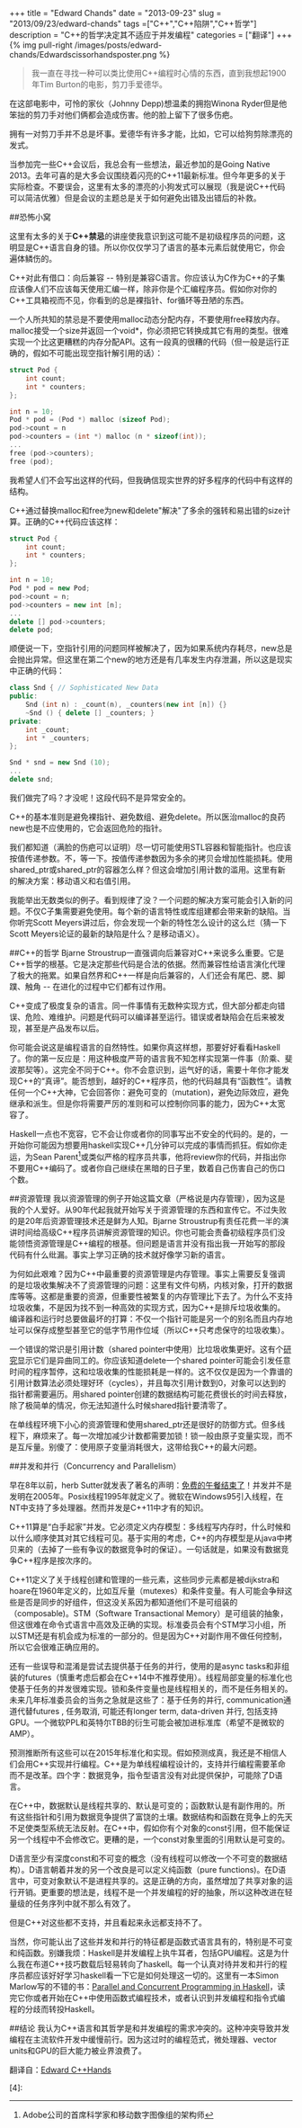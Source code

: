 +++
title = "Edward Chands"
date = "2013-09-23"
slug = "2013/09/23/edward-chands"
tags =["C++","C++陷阱","C++哲学"]
description = "C++的哲学决定其不适应于并发编程"
categories = ["翻译"]
+++
{% img pull-right /images/posts/edward-chands/Edwardscissorhandsposter.png  %}

> 我一直在寻找一种可以类比使用C++编程时心情的东西，直到我想起1900年Tim Burton的电影，剪刀手爱德华。

在这部电影中，可怜的家伙（Johnny Depp)想温柔的拥抱Winona Ryder但是他笨拙的剪刀手对他们俩都会造成伤害。他的脸上留下了很多伤疤。

拥有一对剪刀手并不总是坏事。爱德华有许多才能，比如，它可以给狗剪除漂亮的发式。

当参加完一些C++会议后，我总会有一些想法，最近参加的是Going Native 2013。去年可喜的是大多会议围绕着闪亮的C++11最新标准。但今年更多的关于实际检查。不要误会，这里有太多的漂亮的小狗发式可以展现（我是说C++代码可以简洁优雅）但是会议的主题总是关于如何避免出错及出错后的补救。

##恐怖小窝

这里有太多的关于**C++禁忌**的讲座使我意识到这可能不是初级程序员的问题，这明显是C++语言自身的错。所以你仅仅学习了语言的基本元素后就使用它，你会遍体鳞伤的。

C++对此有借口：向后兼容 -- 特别是兼容C语言。你应该认为C作为C++的子集应该像人们不应该每天使用汇编一样，除非你是个汇编程序员。假如你对你的C++工具箱视而不见，你看到的总是裸指针、for循环等丑陋的东西。

一个人所共知的禁忌是不要使用malloc动态分配内存，不要使用free释放内存。malloc接受一个size并返回一个void*，你必须把它转换成其它有用的类型。很难实现一个比这更糟糕的内存分配API。这有一段真的很糟的代码（但一般是运行正确的，假如不可能出现空指针解引用的话）：
```cpp
struct Pod {
    int count;
    int * counters;
};

int n = 10;
Pod * pod = (Pod *) malloc (sizeof Pod);
pod->count = n
pod->counters = (int *) malloc (n * sizeof(int));
...
free (pod->counters);
free (pod);
```
我希望人们不会写出这样的代码，但我确信现实世界的好多程序的代码中有这样的结构。

C++通过替换malloc和free为new和delete"解决"了多余的强转和易出错的size计算。正确的C++代码应该这样：
```cpp
struct Pod {
    int count;
    int * counters;
};

int n = 10;
Pod * pod = new Pod;
pod->count = n;
pod->counters = new int [n];
...
delete [] pod->counters;
delete pod;
```
顺便说一下，空指针引用的问题同样被解决了，因为如果系统内存耗尽，new总是会抛出异常。但这里在第二个new的地方还是有几率发生内存泄漏，所以这是现实中正确的代码：
```cpp
class Snd { // Sophisticated New Data
public:
    Snd (int n) : _count(n), _counters(new int [n]) {}
    ~Snd () { delete [] _counters; }
private:
    int _count;
    int * _counters;
};

Snd * snd = new Snd (10);
...
delete snd;
```
我们做完了吗？才没呢！这段代码不是异常安全的。

C++的基本准则是避免裸指针、避免数组、避免delete。所以医治malloc的良药new也是不应使用的，它会返回危险的指针。

我们都知道（满脸的伤疤可以证明）尽一切可能使用STL容器和智能指针。也应该按值传递参数。不，等一下。按值传递参数因为多余的拷贝会增加性能损耗。使用shared_ptr或shared_ptr的容器怎么样？但这会增加引用计数的滥用。这里有新的解决方案：移动语义和右值引用。

我能举出无数类似的例子。看到规律了没？一个问题的解决方案可能会引入新的问题。不仅C子集需要避免使用。每个新的语言特性或库组建都会带来新的缺陷。当你听完Scott Meyers讲过后，你会发现一个新的特性怎么设计的这么烂（猜一下Scott Meyers论证的最新的缺陷是什么？是移动语义）。

##C++的哲学
Bjarne Stroustrup一直强调向后兼容对C++来说多么重要。它是C++哲学的根基。它是决定那些代码是合法的依据。然而兼容性给语言演化代理了极大的拖累。如果自然界和C++一样是向后兼容的，人们还会有尾巴、腮、脚蹼、触角 -- 在进化的过程中它们都有过作用。

C++变成了极度复杂的语言。同一件事情有无数种实现方式，但大部分都走向错误、危险、难维护。问题是代码可以编译甚至运行。错误或者缺陷会在后来被发现，甚至是产品发布以后。

你可能会说这是编程语言的自然特性。如果你真这样想，那要好好看看Haskell了。你的第一反应是：用这种极度严苛的语言我不知怎样实现第一件事（阶乘、斐波那契等）。这完全不同于C++。你不会意识到，运气好的话，需要十年你才能发现C++的“真谛”。能否想到，越好的C++程序员，他的代码越具有“函数性”。请教任何一个C++大神，它会回答你：避免可变的（mutation)，避免边际效应，避免继承和派生。但是你将需要严厉的准则和可以控制你同事的能力，因为C++太宽容了。

Haskell一点也不宽容，它不会让你或者你的同事写出不安全的代码的。是的，一开始你可能因为想要用haskell实现C++几分钟可以完成的事情而抓狂。假如你走运，为Sean Parent[^1]或类似严格的程序员共事，他将review你的代码，并指出你不要用C++编码了。或者你自己继续在黑暗的日子里，数着自己伤害自己的伤口个数。

##资源管理
我以资源管理的例子开始这篇文章（严格说是内存管理），因为这是我的个人爱好。从90年代起我就开始写关于资源管理的东西和宣传它。不过失败的是20年后资源管理技术还是鲜为人知。Bjarne Stroustrup有责任花费一半的演讲时间给高级C++程序员讲解资源管理的知识。你也可能会责备初级程序员们没能领悟资源管理是C++编程的根基。但问题是语言并没有指出我一开始写的那段代码有什么纰漏。事实上学习正确的技术就好像学习新的语言。

为何如此艰难？因为C++中最重要的资源管理是内存管理。事实上需要反复强调的是垃圾收集解决不了资源管理的问题：这里有文件句柄，内核对象，打开的数据库等等。这都是重要的资源，但重要性被繁复的内存管理比下去了。为什么不支持垃圾收集，不是因为找不到一种高效的实现方式，因为C++是排斥垃圾收集的。编译器和运行时总要做最坏的打算：不仅一个指针可能是另一个的别名而且内存地址可以保存成整型甚至它的低字节用作位域（所以C++只考虑保守的垃圾收集）。

一个错误的常识是引用计数（shared pointer中使用）比垃圾收集更好。这有个[研究][1]显示它们是异曲同工的。你应该知道delete一个shared pointer可能会引发任意时间的程序暂停，这和垃圾收集的性能损耗是一样的。这不仅仅是因为一个靠谱的引用计数算法必须处理好环（cycles），并且每次引用计数到0，对象可以达到的指针都需要遍历。用shared pointer创建的数据结构可能花费很长的时间去释放，除了极简单的情况，你无法知道什么时候shared指针要清零了。

在单线程环境下小心的资源管理和使用shared_ptr还是很好的防御方式。但多线程下，麻烦来了。每一次增加减少计数都需要加锁！锁一般由原子变量实现，而不是互斥量。别傻了：使用原子变量消耗很大，这带给我C++的最大问题。

##并发和并行（Concurrency and Parallelism）

早在8年以前，herb Sutter就发表了著名的声明：[免费的午餐结束了][2]！并发并不是发明在2005年。Posix线程1995年就定义了。微软在Windows95引入线程，在NT中支持了多处理器。然而并发是C++11中才有的知识。

C++11算是“白手起家”并发。它必须定义内存模型：多线程写内存时，什么时候和以什么顺序使其对其它线程可见。基于实用的考虑，C++的内存模型是从java中拷贝来的（去掉了一些有争议的数据竞争时的保证）。一句话就是，如果没有数据竞争C++程序是按次序的。

C++11定义了关于线程创建和管理的一些元素，这些同步元素都是被dijkstra和hoare在1960年定义的，比如互斥量（mutexes）和条件变量。有人可能会争辩这些是否是同步的好组件，但这没关系因为都知道他们不是可组装的（composable)。STM（Software Transactional Memory）是可组装的抽象，但这很难在命令式语言中高效及正确的实现。标准委员会有个STM学习小组，所以STM还是有机会成为标准的一部分的。但是因为C++对副作用不做任何控制，所以它会很难正确应用的。

还有一些误导和混淆是尝试去提供基于任务的并行，使用的是async tasks和非组装的futures（慎重考虑后都会在C++14中不推荐使用）。线程局部变量的标准化也使基于任务的并发很难实现。锁和条件变量也是线程相关的，而不是任务相关的。未来几年标准委员会的当务之急就是这些了：基于任务的并行, communication通道代替futures , 任务取消, 可能还有longer term, data-driven 并行, 包括支持GPU。一个微软PPL和英特尔TBB的衍生可能会被加进标准库（希望不是微软的AMP）。

预测推断所有这些可以在2015年标准化和实现。假如预测成真，我还是不相信人们会用C++实现并行编程。C++是为单线程编程设计的，支持并行编程需要革命而不是改革。四个字：数据竞争，指令型语言没有对此提供保护，可能除了D语言。

在C++中，数据默认是线程共享的、默认是可变的；函数默认是有副作用的。所有这些指针和引用为数据竞争提供了富饶的土壤。数据结构和函数在竞争上的先天不足使类型系统无法反射。在C++中，假如你有个对象的const引用，但不能保证另一个线程中不会修改它。更糟的是，一个const对象里面的引用默认是可变的。

D语言至少有深度const和不可变的概念（没有线程可以修改一个不可变的数据结构）。D语言朝着并发的另一个改良是可以定义纯函数（pure functions)。在D语言中，可变对象默认不是进程共享的。这是正确的方向，虽然增加了共享对象的运行开销。更重要的想法是，线程不是一个并发编程的好的抽象，所以这种改进在轻量级的任务序列中就不那么有效了。

但是C++对这些都不支持，并且看起来永远都支持不了。

当然，你可能认出了这些并发和并行的特征都是函数式语言具有的，特别是不可变和纯函数。别嫌我烦：Haskell是并发编程上执牛耳者，包括GPU编程。这是为什么我在布道C++技巧数载后轻易转向了haskell。每一个认真对待并发和并行的程序员都应该好好学习haskell看一下它是如何处理这一切的。这里有一本Simon Marlow写的不错的书：<a href="http://www.amazon.cn/gp/product/1449335942/ref=as_li_tf_tl?ie=UTF8&camp=536&creative=3200&creativeASIN=1449335942&linkCode=as2&tag=bringmeluck-23" rel="external nofollow" title="">Parallel and Concurrent Programming in Haskell</a>，读完它你或者开始在C++中使用函数式编程技术，或者认识到并发编程和指令式编程的分歧而转投Haskell。

##结论
我认为C++语言和其哲学是和并发编程的需求冲突的。这种冲突导致并发编程在主流软件开发中缓慢前行。因为这过时的编程范式，微处理器、vector units和GPU的巨大能力被业界浪费了。

翻译自：[Edward C++Hands][3]

[1]: http://www.cs.virginia.edu/~cs415/reading/bacon-garbage.pdf
[2]: http://www.gotw.ca/publications/concurrency-ddj.htm
[3]: http://bartoszmilewski.com/2013/09/19/edward-chands/
[4]: 

[^1]:Adobe公司的首席科学家和移动数字图像组的架构师
